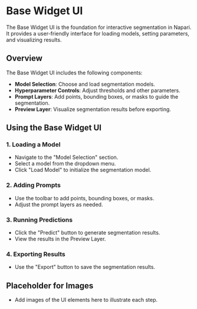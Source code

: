 # Base Widget UI

The Base Widget UI is the foundation for interactive segmentation in Napari. It provides a user-friendly interface for loading models, setting parameters, and visualizing results.

## Overview
The Base Widget UI includes the following components:

- **Model Selection**: Choose and load segmentation models.
- **Hyperparameter Controls**: Adjust thresholds and other parameters.
- **Prompt Layers**: Add points, bounding boxes, or masks to guide the segmentation.
- **Preview Layer**: Visualize segmentation results before exporting.

## Using the Base Widget UI

### 1. Loading a Model
- Navigate to the "Model Selection" section.
- Select a model from the dropdown menu.
- Click "Load Model" to initialize the segmentation model.

### 2. Adding Prompts
- Use the toolbar to add points, bounding boxes, or masks.
- Adjust the prompt layers as needed.

### 3. Running Predictions
- Click the "Predict" button to generate segmentation results.
- View the results in the Preview Layer.

### 4. Exporting Results
- Use the "Export" button to save the segmentation results.

## Placeholder for Images
- Add images of the UI elements here to illustrate each step.